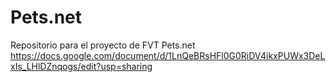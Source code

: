 # Pets.net
Repositorio para el proyecto de FVT Pets.net
https://docs.google.com/document/d/1LnQeBRsHFl0G0RiDV4ikxPUWx3DeLxIs_LHlDZnqogs/edit?usp=sharing
